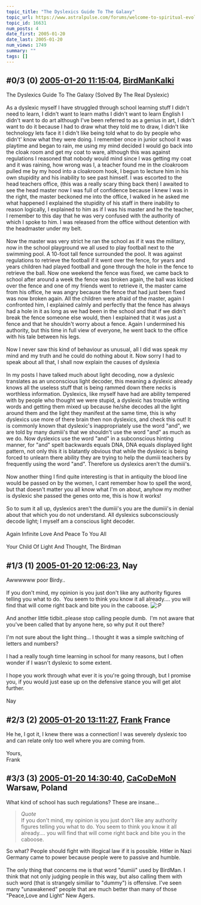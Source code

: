 ```yaml
---
topic_title: "The Dyslexics Guide To The Galaxy"
topic_url: https://www.astralpulse.com/forums/welcome-to-spiritual-evolution!/the-dyslexics-guide-to-the-galaxy
topic_id: 16631
num_posts: 4
date_first: 2005-01-20
date_last: 2005-01-20
num_views: 1749
summary: ""
tags: []
---
```


## \#0/3 (0) [2005-01-20 11:15:04](https://www.astralpulse.com/forums/index.php?msg=143894), [BirdManKalki](https://www.astralpulse.com/forums/profile/?u=5288)  ##
<section>
The Dyslexics Guide To The Galaxy (Solved By The Real Dyslexic)
<br>
<br>
As a dyslexic myself I have struggled through school learning stuff I didn't need to learn, I didn't want to learn maths I didn't want to learn English I didn't want to do art although I've been referred to as a genius in art, I didn't want to do it because I had to draw what they told me to draw, I didn't like technology lets face it I didn't like being told what to do by people who didn't' know what they were doing. I remember once in junior school it was playtime and began to rain, me using my mind decided I would go back into the cloak room and get my coat to ware, although this was against regulations I reasoned that nobody would mind since I was getting my coat and it was raining, how wrong was I, a teacher found me in the cloakroom pulled me by my hood into a cloakroom hook, I begun to lecture him in his own stupidity and his inability to see past himself. I was escorted to the head teachers office, (this was a really scary thing back then) I awaited to see the head master now I was full of confidence because I knew I was in the right, the master beckoned me into the office, I walked in he asked me what happened I explained the stupidity of his staff in there inability to reason logically, I explained to him as if I was his master and he the teacher, I remember to this day that he was very confused with the authority of which I spoke to him. I was released from the office without detention with the headmaster under my belt.
<br>
<br>
Now the master was very strict he ran the school as if it was the military, now in the school playground we all used to play football next to the swimming pool. A 10-foot tall fence surrounded the pool. It was against regulations to retrieve the football if it went over the fence, for years and years children had played football and gone through the hole in the fence to retrieve the ball. Now one weekend the fence was fixed, we came back to school after around a week the fence was broken again, the ball was kicked over the fence and one of my friends went to retrieve it, the master came from his office, he was angry because the fence that had just been fixed was now broken again. All the children were afraid of the master, again I confronted him, I explained calmly and perfectly that the fence has always had a hole in it as long as we had been in the school and that if we didn't break the fence someone else would, then I explained that it was just a fence and that he shouldn't worry about a fence. Again I undermined his authority, but this time in full view of everyone, he went back to the office with his tale between his legs.
<br>
<br>
Now I never saw this kind of behaviour as unusual, all I did was speak my mind and my truth and he could do nothing about it. Now sorry I had to speak about all that, I shall now explain the causes of dyslexia
<br>
<br>
In my posts I have talked much about light decoding, now a dyslexic translates as an unconscious light decoder, this meaning a dyslexic already knows all the useless stuff that is being rammed down there necks is worthless information. Dyslexics, like myself have had are ability tempered with by people who thought we were stupid, a dyslexic has trouble writing words and getting them mixed up because he/she decodes all the light around them and the light they manifest at the same time, this is why dyslexics use more of there brain then non dyslexics, and check this out! It is commonly known that dyslexic's inappropriately use the word "and", we are told by many dumiii's that we shouldn't use the word "and" as much as we do. Now dyslexics use the word "and" in a subconscious hinting manner, for "and" spelt backwards equals DNA, DNA equals displayed light pattern, not only this it is blatantly obvious that while the dyslexic is being forced to unlearn there ability they are trying to help the dumiii teachers by frequently using the word "and". Therefore us dyslexics aren't the dumiii's.
<br>
<br>
Now another thing I find quite interesting is that in antiquity the blood line would be passed on by the women, I cant remember how to spell the word, but that doesn't matter you all know what I'm on about, anyhow my mother is dyslexic she passed the genes onto me, this is how it works!
<br>
<br>
So to sum it all up, dyslexics aren't the dumiii's you are the dumiii's in denial about that which you do not understand. All dyslexics subconsciously decode light; I myself am a conscious light decoder.
<br>
<br>
Again Infinite Love And Peace To You All
<br>
<br>
Your Child Of Light And Thought, The Birdman
</section>

## \#1/3 (1) [2005-01-20 12:06:23](https://www.astralpulse.com/forums/index.php?msg=143907), Nay  ##
<section>
Awwwwww poor Birdy..
<br>
<br>
If you don't mind, my opinion is you just don't like any authority figures telling you what to do.  You seem to think you know it all already.... you will find that will come right back and bite you in the caboose.
<img alt=":P" class="smiley" src="https://www.astralpulse.com/forums/Smileys/fugue/tongue.png" title="Tongue"/>
<br>
<br>
And another little tidbit..please stop calling people dumb.  I'm not aware that you've been called that by anyone here, so why put it out there?
<br>
<br>
I'm not sure about the light thing... I thought it was a simple switching of letters and numbers?
<br>
<br>
I had a really tough time learning in school for many reasons, but I often wonder if I wasn't dyslexic to some extent.
<br>
<br>
I hope you work through what ever it is you're going through, but I promise you, if you would just ease up on the defensive stance you will get alot further.
<br>
<br>
Nay
</section>

## \#2/3 (2) [2005-01-20 13:11:27](https://www.astralpulse.com/forums/index.php?msg=143928), [Frank](https://www.astralpulse.com/forums/profile/?u=359) France ##
<section>
He he, I got it, I knew there was a connection! I was severely dyslexic too and can relate only too well where you are coming from.
<br>
<br>
Yours,
<br>
Frank
</section>

## \#3/3 (3) [2005-01-20 14:30:40](https://www.astralpulse.com/forums/index.php?msg=143947), [CaCoDeMoN](https://www.astralpulse.com/forums/profile/?u=4798) Warsaw, Poland ##
<section>
What kind of school has such regulations? These are insane...
<br>
<blockquote class="bbc_standard_quote">
 <cite>
  Quote
 </cite>
 <br>
 If you don't mind, my opinion is you just don't like any authority figures telling you what to do. You seem to think you know it all already.... you will find that will come right back and bite you in the caboose.
 <br>
</blockquote>
So what? People should fight with illogical law if it is possible. Hitler in Nazi Germany came to power because people were to passive and humble.
<br>
<br>
The only thing that concerns me is that word "dumiii" used by BirdMan. I think that not only judging people in this way, but also calling them with such word (that is strangely similiar to "dummy") is offensive. I've seen many "unawakened" people that are much better than many of those "Peace,Love and Light" New Agers.
</section>